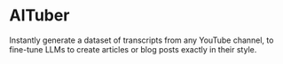 # AITuber
 Instantly generate a dataset of transcripts from any YouTube channel, to fine-tune LLMs to create articles or blog posts exactly in their style.
